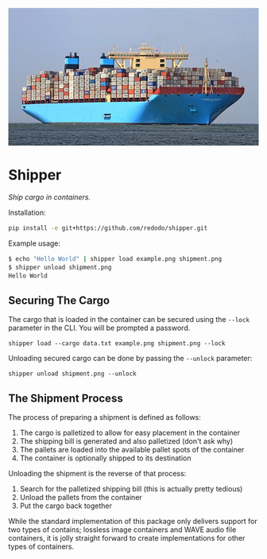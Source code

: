 ![Shipper](./example.png)

# Shipper

*Ship cargo in containers.*

Installation:

```bash
pip install -e git+https://github.com/redodo/shipper.git
```

Example usage:

```bash
$ echo "Hello World" | shipper load example.png shipment.png
$ shipper unload shipment.png
Hello World
```

## Securing The Cargo

The cargo that is loaded in the container can be secured using the `--lock`
parameter in the CLI. You will be prompted a password.

    shipper load --cargo data.txt example.png shipment.png --lock

Unloading secured cargo can be done by passing the `--unlock` parameter:

    shipper unload shipment.png --unlock

## The Shipment Process

The process of preparing a shipment is defined as follows:

1. The cargo is palletized to allow for easy placement in the container
2. The shipping bill is generated and also palletized (don't ask why)
3. The pallets are loaded into the available pallet spots of the container
4. The container is optionally shipped to its destination

Unloading the shipment is the reverse of that process:

1. Search for the palletized shipping bill (this is actually pretty tedious)
2. Unload the pallets from the container
3. Put the cargo back together

While the standard implementation of this package only delivers support for two
types of contains; lossless image containers and WAVE audio file containers, it
is jolly straight forward to create implementations for other types of
containers.
